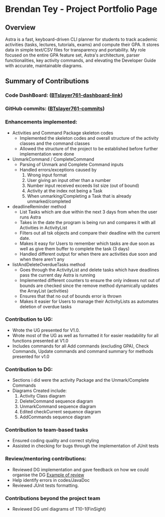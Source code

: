 # Brendan Tey - Project Portfolio Page

## Overview
Astra is a fast, keyboard-driven CLI planner for students to track academic activities (tasks, lectures, tutorials, exams) and compute their GPA. It stores data in simple text/CSV files for transparency and portability. My role focused on the entire GPA feature set, Astra's architecture, parser functionalities, key activity commands, and elevating the Developer Guide with accurate, maintainable diagrams.

## Summary of Contributions
### Code DashBoard: ([BTslayer761-dashboard-link](https://nus-cs2113-ay2526s1.github.io/tp-dashboard/?search=Bren&sort=groupTitle&sortWithin=title&timeframe=commit&mergegroup=&groupSelect=groupByRepos&breakdown=true&checkedFileTypes=docs~functional-code~test-code~other&since=2025-09-19T00%3A00%3A00&filteredFileName=&tabOpen=true&tabType=authorship&tabAuthor=Kurokishi592&tabRepo=AY2526S1-CS2113-W12-1%2Ftp%5Bmaster%5D&authorshipIsMergeGroup=false&authorshipFileTypes=docs~functional-code~test-code&authorshipIsBinaryFileTypeChecked=false&authorshipIsIgnoredFilesChecked=false))
### GitHub commits: ([BTslayer761-commits](https://github.com/AY2526S1-CS2113-W12-1/tp/commits/master?author=BTslayer761))
### Enhancements implemented: 
- Activities and Command Package skeleton codes
  - Implemented the skeleton codes and overall structure of the activity classes and the command classes
  - Allowed the structure of the project to be established before further implementation were done
- UnmarkCommand / CompleteCommand
  -  Parsing of Unmark and Complete Command inputs
  - Handled errors/exceptions caused by
    1. Wrong input format
    2. User giving an input other than a number
    3. Number input received exceeds list size (out of bound)
    4. Activity at the index not being a Task 
    5. When unmarking/Completing a Task that is already unmarked/completed
- deadlineReminder method
  - List Tasks which are due within the next 3 days from when the user runs Astra
  - Takes in the date the program is being run and compares it with all Activities in ActivityList
  - Filters out all tsk objects and compare their deadline with the current date.
  - Makes it easy for Users to remember which tasks are due soon as well as give them buffer to complete the task (3 days)
  - Handled different output for when there are activities due soon and when there aren't any
- listAndDeleteOverdueTasks method
  - Goes through the ActivityList and delete tasks which have deadlines pass the current day Astra is running
  - Implemented different counters to ensure the only indexes not out of bounds are checked since the remove method dynamically updates the ArrayList (activities)
  - Ensures that that no out of bounds error is thrown
  - Makes it easier for Users to manage their ActivityLists as automates deletion of overdue tasks

### Contribution to UG:
- Wrote the UG presented for V1.0. 
- Wrote most of the UG as well as formatted it for easier readability for all functions presented at V1.0
- Includes commands for all Add commands (excluding GPA), Check Commands, Update commands and command summary for methods presented for v1.0


### Contribution to DG:
- Sections i did were the activity Package and the Unmark/Complete Commands
- Diagrams Created include:
  1. Activity Class diagram
  2. DeleteCommand sequence diagram
  3. UnmarkCommand sequence diagram
  4. Edited checkCurrent sequence diagram
  5. AddCommands sequence diagram

### Contribution to team-based tasks
- Ensured coding quality and correct styling
- Assisted in checking for bugs through the implementation of JUnit tests

### Review/mentoring contributions: 
- Reviewed DG implementation and gave feedback on how we could organise the DG [Example of review](https://github.com/AY2526S1-CS2113-W12-1/tp/pull/95)
- Help identify errors in codes/JavaDoc
- Reviewed JUnit tests formatting.

### Contributions beyond the project team
- Reviewed DG uml diagrams of T10-1(FinSight)
